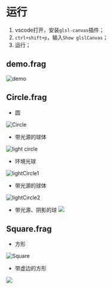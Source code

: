 # 运行

1. vscode打开，安装`glsl-canvas`插件；
2. `ctrl+shift+p`，输入`Show glslCanvas`；
3. 运行；

## demo.frag

![demo](./image/demo.jpg)

## Circle.frag
* 圆

![Circle](./image/Circle.jpg)

* 带光源的球体

![light circle](./image/Light%20sphere.jpg)

* 环境光球

![lightCircle1](./image/Light%20sphere1.jpg)

* 带光源的球体

![lightCircle2](./image/Light%20sphere2.jpg)

* 带光源、阴影的球
![](./image/lightShadow.jpg)

## Square.frag

* 方形

![Square](./image/Square.jpg)

* 带虚边的方形

![](./image/Square1.jpg)
